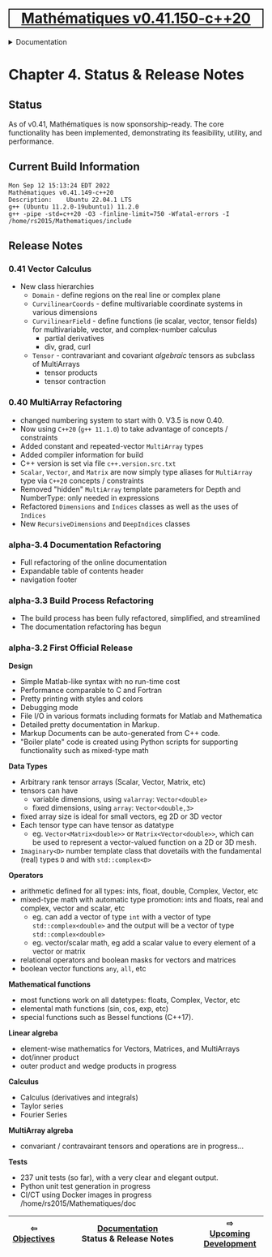 [<h1 style='border: 2px solid; text-align: center'>Mathématiques v0.41.150-c++20</h1>](../../README.md)

<details>

<summary>Documentation</summary>

# [Documentation](../README.md)<br>
Chapter 1. [License](../license/README.md)<br>
Chapter 2. [About](../about/README.md)<br>
Chapter 3. [Objectives](../objectives/README.md)<br>
Chapter 4. _Status & Release Notes_ <br>
Chapter 5. [Upcoming Development](../development-schedule/README.md)<br>
Chapter 6. [Introduction with Examples](../intro/README.md)<br>
Chapter 7. [Installation](../installation/README.md)<br>
Chapter 8. [Your First Mathématiques Project](../first-project/README.md)<br>
Chapter 9. [Usage Guide: Syntax, Data Types, Functions, etc](../user-guide/README.md)<br>
Chapter 10. [Benchmarks](../benchmarks/README.md)<br>
Chapter 11. [Tests](../test/README.md)<br>
Chapter 12. [Developer Guide: Modifying and Extending Mathématiques](../developer-guide/README.md)<br>


</details>



# Chapter 4. Status & Release Notes

## Status

As of v0.41, Mathématiques is now sponsorship-ready.  The core functionality has been implemented, demonstrating its feasibility, utility, and performance.

## Current Build Information

```
Mon Sep 12 15:13:24 EDT 2022
Mathématiques v0.41.149-c++20
Description:	Ubuntu 22.04.1 LTS
g++ (Ubuntu 11.2.0-19ubuntu1) 11.2.0
g++ -pipe -std=c++20 -O3 -finline-limit=750 -Wfatal-errors -I /home/rs2015/Mathematiques/include 

```

## Release Notes

### **0.41** Vector Calculus
  + New class hierarchies
    + `Domain` - define regions on the real line or complex plane
    + `CurvilinearCoords` - define multivariable coordinate systems in various dimensions
    + `CurvilinearField` - define functions (ie scalar, vector, tensor fields) for multivariable, vector, and complex-number calculus
      + partial derivatives
      + div, grad, curl
    + `Tensor` - contravariant and covariant *algebraic* tensors as subclass of MultiArrays
      + tensor products
      + tensor contraction

### **0.40** MultiArray Refactoring
  + changed numbering system to start with 0. V3.5 is now 0.40.
  + Now using `C++20` (`g++ 11.1.0`) to take advantage of concepts / constraints
  + Added constant and repeated-vector `MultiArray` types
  + Added compiler information for build
  + C++ version is set via file `c++.version.src.txt`
  + `Scalar`, `Vector`, and `Matrix` are now simply type aliases for `MultiArray` type via `C++20` concepts / constraints
  + Removed "hidden" `MultiArray` template parameters for Depth and NumberType: only needed in expressions
  + Refactored `Dimensions` and `Indices` classes as well as the uses of `Indices`
  + New `RecursiveDimensions`  and `DeepIndices` classes

### **alpha-3.4** Documentation Refactoring
  + Full refactoring of the online documentation
  + Expandable table of contents header
  + navigation footer

### **alpha-3.3** Build Process Refactoring
  + The build process has been fully refactored, simplified, and streamlined
  + The documentation refactoring has begun
  
### **alpha-3.2** First Official Release

**Design**
  + Simple Matlab-like syntax with no run-time cost
  + Performance comparable to C and Fortran
  + Pretty printing with styles and colors
  + Debugging mode
  + File I/O in various formats including formats for Matlab and Mathematica
  + Detailed pretty documentation in Markup.  
  + Markup Documents can be auto-generated from C++ code.
  + "Boiler plate" code is created using Python scripts for supporting functionality such as mixed-type math

**Data Types**
  + Arbitrary rank tensor arrays (Scalar, Vector, Matrix, etc)
  + tensors can have 
    + variable dimensions, using `valarray`:  `Vector<double>`
    + fixed dimensions, using `array`: `Vector<double,3>`
  + fixed array size is ideal for small vectors, eg 2D or 3D vector
  + Each tensor type can have tensor as datatype
    + eg. `Vector<Matrix<double>>` or `Matrix<Vector<double>>`, which can be used to represent a vector-valued function on a 2D or 3D mesh.
  + `Imaginary<D>` number template class that dovetails with the fundamental (real) types `D` and  with `std::complex<D>`

**Operators**
  + arithmetic defined for all types: ints, float, double, Complex, Vector, etc
  + mixed-type math with automatic type promotion: ints and floats, real and complex, vector and scalar, etc
    + eg. can add a vector of type `int` with a vector of type `std::complex<double>` and the output will be a vector of type `std::complex<double>`
    + eg. vector/scalar math, eg add a scalar value to every element of a vector or matrix
  + relational operators and boolean masks for vectors and matrices
  + boolean vector functions ```any```, ```all```, etc

**Mathematical functions**
  + most functions work on all datetypes: floats, Complex, Vector, etc
  + elemental math functions (sin, cos, exp, etc)
  + special functions such as Bessel functions (C++17).

**Linear algreba**
  + element-wise mathematics for Vectors, Matrices, and MultiArrays
  + dot/inner product
  + outer product and wedge products in progress 

**Calculus**
  + Calculus (derivatives and integrals)
  + Taylor series
  + Fourier Series

**MultiArray algreba**
  + convariant / contravairant tensors and operations are in progress...
 
**Tests**
  + 237 unit tests (so far), with a very clear and elegant output.
  + Python unit test generation in progress
  + CI/CT using Docker images in progress
/home/rs2015/Mathematiques/doc


| ⇦ <br />[Objectives](../objectives/README.md)  | [Documentation](../README.md)<br />Status & Release Notes<br /><img width=1000/> | ⇨ <br />[Upcoming Development](../development-schedule/README.md)   |
| ------------ | :-------------------------------: | ------------ |

